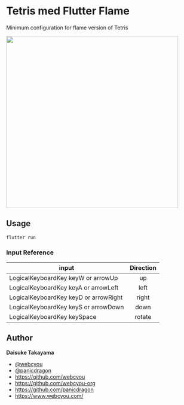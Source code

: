 # Tetris med Flutter Flame

Minimum configuration for flame version of Tetris

<img width="460" src="https://github.com/flame-games/tetris/assets/1584153/f66d1bfc-3bf8-4bdd-9f9f-9409fc7000f8">

## Usage

```
flutter run
```

### Input Reference

| input | Direction |
| -------------- |:------------:|
| LogicalKeyboardKey keyW or arrowUp | up    |
| LogicalKeyboardKey keyA or arrowLeft | left  |
| LogicalKeyboardKey keyD or arrowRight | right |
| LogicalKeyboardKey keyS or arrowDown | down  |
| LogicalKeyboardKey keySpace | rotate  |

## Author

**Daisuke Takayama**

-   [@webcyou](https://twitter.com/webcyou)
-   [@panicdragon](https://twitter.com/panicdragon)
-   <https://github.com/webcyou>
-   <https://github.com/webcyou-org>
-   <https://github.com/panicdragon>
-   <https://www.webcyou.com/>

